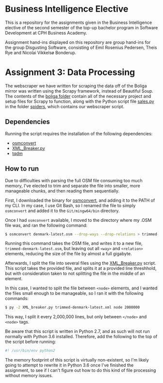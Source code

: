 # Business Intelligence Elective

This is a repository for the assignments given in the Business Intelligence elective of the second semester of the top-up bachelor program in Software Development at CPH Business Academy.

Assignment hand-ins displayed on this repository are group hand-ins for the group Disgusting Software, consisting of Emil Rosenius Pedersen, Theis Rye and Nicolai Vikkelsø Bonderup.

# Assignment 3: Data Processing

The webscraper we have written for scraping the data off of the Boliga mirror was written using the Scrapy framework, instead of Beautiful Soup. The contents of the [boliga folder](https://github.com/NicolaiVBonderup/BusinessIntelligenceElective/tree/master/boliga) contain all of the necessary project and setup files for Scrapy to function, along with the Python script file [sales.py](https://github.com/NicolaiVBonderup/BusinessIntelligenceElective/blob/master/boliga/boliga/spiders/sales.py) in the folder [spiders](https://github.com/NicolaiVBonderup/BusinessIntelligenceElective/tree/master/boliga/boliga/spiders), which contains our webscraper script.

## Dependencies
Running the script requires the installation of the following dependencies: 
- [osmconvert](https://wiki.openstreetmap.org/wiki/Osmconvert)
- [XML_Breaker.py](https://gist.github.com/nicwolff/b4da6ec84ba9c23c8e59)
- [tqdm](https://github.com/tqdm/tqdm)

## How to run

Due to difficulties with parsing the full OSM file consuming too much memory, I've elected to trim and separate the file into smaller, more manageable chunks, and then reading them sequentially.

First, I downloaded the binary for [osmconvert](https://wiki.openstreetmap.org/wiki/Osmconvert), and adding it to the PATH of my CLI. In my case, I use Git Bash, so I renamed the file to simply `osmconvert` and added it to the `Git/mingw64/bin` directory.

Once I had `osmconvert` available, I moved to the directory where my .OSM file was, and ran the following command:

```bash
$ osmconvert denmark-latest.osm --drop-ways --drop-relations > trimmed-denmark-latest.osm
```

Running this command takes the OSM file, and writes it to a new file, `trimmed-denmark-latest.osm`, but leaving out all `<way>` and `<relation>` elements, reducing the size of the file by almost a full gigabyte.

Afterwards, I split the file into several files using the [XML_Breaker.py](https://gist.github.com/nicwolff/b4da6ec84ba9c23c8e59) script. This script takes the provided file, and splits it at a provided line threshhold, but with consideration taken to not splitting the file in the middle of an element.

In this case, I wanted to split the file between `<node>` elements, and I wanted the files small enough to be manageable, so I ran it with the following commands:

```bash
$ py -2 XML_breaker.py trimmed-denmark-latest.xml node 2000000
```

This way, I split it every 2,000,000 lines, but only between `</node>` and `<node>` tags.

Be aware that this script is written in Python 2.7, and as such will not run normally with Python 3.6 installed. Therefore, add the following to the top of the script before running:

```python
#! /usr/bin/env python2
```
The memory footprint of this script is virtually non-existent, so I'm likely going to attempt to rewrite it in Python 3.6 once I've finished the assignment, to see if I can't figure out how to do this kind of file processing without memory issues.